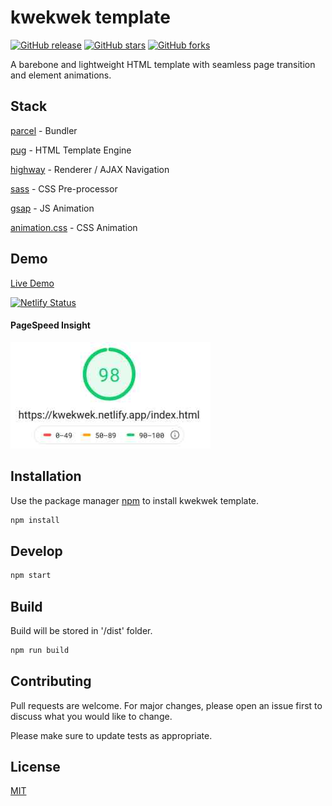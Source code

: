 # kwekwek template

[![GitHub release](https://img.shields.io/github/v/release/munkyboi/kwekwek-boilerplate.svg?color=%23FFD544&style=for-the-badge)](https://github.com/munkyboi/kwekwek-boilerplate/releases)
[![GitHub stars](https://img.shields.io/github/stars/munkyboi/kwekwek-boilerplate?color=%23FFD544&style=for-the-badge)](https://github.com/munkyboi/kwekwek-boilerplate/releases/)
[![GitHub forks](https://img.shields.io/github/forks/munkyboi/kwekwek-boilerplate?color=%23FFD544&style=for-the-badge)](https://github.com/munkyboi/kwekwek-boilerplate/network)

A barebone and lightweight HTML template with seamless page transition and element animations.

## Stack
[parcel](http://parceljs.org) - Bundler

[pug](https://pugjs.org) - HTML Template Engine

[highway](https://highway.js.org/) - Renderer / AJAX Navigation

[sass](https://sass-lang.com/) - CSS Pre-processor

[gsap](https://greensock.com/gsap/) - JS Animation

[animation.css](https://animate.style/) - CSS Animation

## Demo

[Live Demo](https://kwekwek.netlify.app)

[![Netlify Status](https://api.netlify.com/api/v1/badges/a67120ca-668c-4d96-ac9c-5526be1c3ec8/deploy-status)](https://app.netlify.com/sites/kwekwek/deploys)

#### PageSpeed Insight
[![Google PageSpeed Insight](https://raw.githubusercontent.com/munkyboi/kwekwek/master/src/image/pagespeedinsight.jpg)](https://developers.google.com/speed/pagespeed/insights/?url=https%3A%2F%2Fkwekwek.netlify.app%2Findex.html&tab=desktop)

## Installation

Use the package manager [npm](https://nodejs.org/en/) to install kwekwek template.

```bash
npm install
```

## Develop

```bash
npm start
```

## Build
Build will be stored in '/dist' folder.
```bash
npm run build
```

## Contributing
Pull requests are welcome. For major changes, please open an issue first to discuss what you would like to change.

Please make sure to update tests as appropriate.

## License
[MIT](https://choosealicense.com/licenses/mit/)